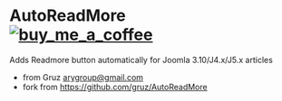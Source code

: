 # AutoReadMore &nbsp;&nbsp;&nbsp;&nbsp;&nbsp;&nbsp;<a href="https://buymeacoffee.com/conseilgouz" >![buy_me_a_coffee](https://github.com/conseilgouz/plg_system_cgwebp_j4/assets/19435246/4fda4cb5-64f1-4717-81ae-c71a0fc26c2d)</a>

Adds Readmore button automatically for Joomla 3.10/J4.x/J5.x articles

* from Gruz <arygroup@gmail.com>
* fork from https://github.com/gruz/AutoReadMore
